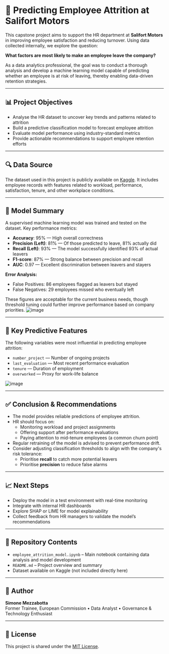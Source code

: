 # 🏢 Predicting Employee Attrition at Salifort Motors

This capstone project aims to support the HR department at **Salifort Motors** in improving employee satisfaction and reducing turnover. Using data collected internally, we explore the question:

**What factors are most likely to make an employee leave the company?**

As a data analytics professional, the goal was to conduct a thorough analysis and develop a machine learning model capable of predicting whether an employee is at risk of leaving, thereby enabling data-driven retention strategies.

---

## 📊 Project Objectives

- Analyse the HR dataset to uncover key trends and patterns related to attrition
- Build a predictive classification model to forecast employee attrition
- Evaluate model performance using industry-standard metrics
- Provide actionable recommendations to support employee retention efforts

---

## 🔍 Data Source

The dataset used in this project is publicly available on [Kaggle](https://www.kaggle.com/datasets/mfaisalqureshi/hr-analytics-and-job-prediction?select=HR_comma_sep.csv). It includes employee records with features related to workload, performance, satisfaction, tenure, and other workplace conditions.

---

## 🤖 Model Summary

A supervised machine learning model was trained and tested on the dataset. Key performance metrics:

- **Accuracy**: 95% — High overall correctness
- **Precision (Left)**: 81% — Of those predicted to leave, 81% actually did
- **Recall (Left)**: 93% — The model successfully identified 93% of actual leavers
- **F1-score**: 87% — Strong balance between precision and recall
- **AUC**: 0.97 — Excellent discrimination between leavers and stayers

**Error Analysis:**
- False Positives: 86 employees flagged as leavers but stayed
- False Negatives: 29 employees missed who eventually left

These figures are acceptable for the current business needs, though threshold tuning could further improve performance based on company priorities.
![image](https://github.com/user-attachments/assets/1526e9e4-9f97-4421-9b83-f718d75d6e95)

---

## 🧠 Key Predictive Features

The following variables were most influential in predicting employee attrition:

- `number_project` — Number of ongoing projects
- `last_evaluation` — Most recent performance evaluation
- `tenure` — Duration of employment
- `overworked` — Proxy for work-life balance

![image](https://github.com/user-attachments/assets/5c121b8a-5e70-4a49-ab4c-028e2049f56c)


---

## ✅ Conclusion & Recommendations

- The model provides reliable predictions of employee attrition.
- HR should focus on:
  - Monitoring workload and project assignments
  - Offering support after performance evaluations
  - Paying attention to mid-tenure employees (a common churn point)
- Regular retraining of the model is advised to prevent performance drift.
- Consider adjusting classification thresholds to align with the company's risk tolerance:
  - Prioritise **recall** to catch more potential leavers
  - Prioritise **precision** to reduce false alarms

---

## 📈 Next Steps

- Deploy the model in a test environment with real-time monitoring
- Integrate with internal HR dashboards
- Explore SHAP or LIME for model explainability
- Collect feedback from HR managers to validate the model’s recommendations

---

## 📁 Repository Contents

- `employee_attrition_model.ipynb` – Main notebook containing data analysis and model development
- `README.md` – Project overview and summary
- Dataset available on Kaggle (not included directly here)

---

## 👤 Author

**Simone Mezzabotta**  
Former Trainee, European Commission • Data Analyst • Governance & Technology Enthusiast

---

## 📄 License

This project is shared under the [MIT License](LICENSE).
